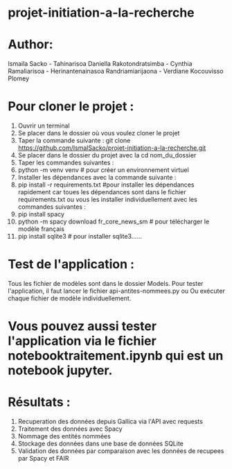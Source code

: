 # projet-initiation-a-la-recherche
# Author: 
 Ismaila Sacko - Tahinarisoa Daniella Rakotondratsimba - Cynthia Ramaliarisoa - Herinantenainasoa Randriamiarijaona - Verdiane Kocouvisso Plomey
# Pour cloner le projet : 
1. Ouvrir un terminal
2. Se placer dans le dossier où vous voulez cloner le projet
3. Taper la commande suivante : 
git clone https://github.com/IsmalSacko/projet-initiation-a-la-recherche.git
4. Se placer dans le dossier du projet avec la cd nom_du_dossier
5. Taper les commandes suivantes :
6. python -m venv venv # pour créer un environnement virtuel
8. Installer les dépendances avec la commande suivante :
9. pip install -r requirements.txt #pour installer les dépendances rapidement car toues les dépendances sont dans le fichier requirements.txt
ou vous les installer individuellement avec les commandes suivantes :
10. pip install spacy
11. python -m spacy download fr_core_news_sm # pour télécharger le modèle français
12. pip install sqlite3 # pour installer sqlite3......
# Test de l'application :
Tous les fichier de modèles sont dans le dossier Models.
Pour tester l'application, il faut lancer le fichier api-antites-nommees.py ou
Ou exécuter chaque fichier de modèle individuellement.
# Vous pouvez aussi tester l'application via le fichier notebooktraitement.ipynb qui est un notebook jupyter.

# Résultats :
1. Recuperation des données depuis Gallica via l'API avec requests
2. Traitement des données avec Spacy
3. Nommage des entités nommées
4.  Stockage des données dans une base de données SQLite
4. Validation des données par comparaison avec les données de recupees par Spacy et FAIR

